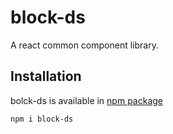 # block-ds
A react common component library.

## Installation
bolck-ds is available in [npm package](https://www.npmjs.com/package/block-ds)

```
npm i block-ds
```
